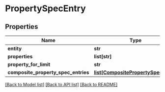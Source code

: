 # PropertySpecEntry

## Properties
Name | Type | Description | Notes
------------ | ------------- | ------------- | -------------
**entity** | **str** |  | 
**properties** | **list[str]** |  | 
**property_for_limit** | **str** |  | [optional] 
**composite_property_spec_entries** | [**list[CompositePropertySpecEntry]**](CompositePropertySpecEntry.md) |  | [optional] 

[[Back to Model list]](../README.md#documentation-for-models) [[Back to API list]](../README.md#documentation-for-api-endpoints) [[Back to README]](../README.md)


